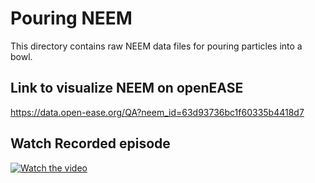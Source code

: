 # Pouring NEEM
This directory contains raw NEEM data files for pouring particles into a bowl.

## Link to visualize NEEM on openEASE
https://data.open-ease.org/QA?neem_id=63d93736bc1f60335b4418d7

## Watch Recorded episode

[![Watch the video](https://i9.ytimg.com/vi_webp/DABxxiEEMDc/mq1.webp?sqp=CMzB0aAG-oaymwEmCMACELQB8quKqQMa8AEB-AH6CIAC0AWKAgwIABABGGUgZShlMA8=&rs=AOn4CLArhwjwCtvD1Z41S9jjNqABe0MvRg)](https://youtu.be/DABxxiEEMDc)

